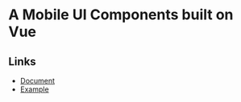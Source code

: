 # A Mobile UI Components built on Vue

## Links

* [Document](https://insaic.github.io/neon)
* [Example](https://insaic.github.io/neon/examples)
